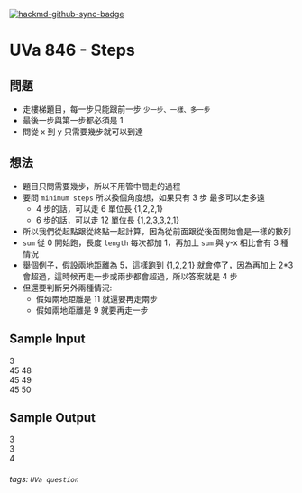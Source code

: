 [![hackmd-github-sync-badge](https://hackmd.io/idYjrKGlQKaPfilGfI_jcA/badge)](https://hackmd.io/idYjrKGlQKaPfilGfI_jcA)

# UVa 846 - Steps



## 問題
* 走樓梯題目，每一步只能跟前一步 `少一步、一樣、多一步` 
* 最後一步與第一步都必須是 1 
* 問從 x 到 y 只需要幾步就可以到達

## 想法
* 題目只問需要幾步，所以不用管中間走的過程
* 要問 `minimum steps` 所以換個角度想，如果只有 3 步 最多可以走多遠
    * 4 步的話，可以走 6 單位長 {1,2,2,1}
    * 6 步的話，可以走 12 單位長 {1,2,3,3,2,1}
* 所以我們從起點跟從終點一起計算，因為從前面跟從後面開始會是一樣的數列
* `sum` 從 0 開始跑，長度 `length` 每次都加 1，再加上 `sum` 與 y-x 相比會有 3 種情況
* 舉個例子，假設兩地距離為 5，這樣跑到 {1,2,2,1} 就會停了，因為再加上 2*3 會超過，這時候再走一步或兩步都會超過，所以答案就是 4 步
* 但還要判斷另外兩種情況:
    * 假如兩地距離是 11 就還要再走兩步
    * 假如兩地距離是 9 就要再走一步

## Sample Input
3  
45 48  
45 49  
45 50  

## Sample Output
3  
3  
4  

###### tags: `UVa question`